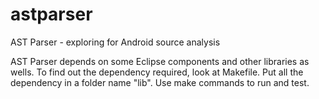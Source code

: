 astparser
=========

AST Parser - exploring for Android source analysis

AST Parser depends on some Eclipse components and other libraries as wells.
To find out the dependency required, look at Makefile. 
Put all the dependency in a folder name "lib".
Use make commands to run and test.